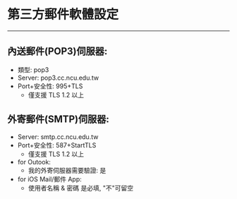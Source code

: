 # 第三方郵件軟體設定
---

## 內送郵件(POP3)伺服器:
- 類型: pop3
- Server: pop3.cc.ncu.edu.tw
- Port+安全性: 995+TLS
    - 僅支援 TLS 1.2 以上

## 外寄郵件(SMTP)伺服器:
- Server: smtp.cc.ncu.edu.tw
- Port+安全性:  587+StartTLS
    - 僅支援 TLS 1.2 以上
- for Outook:
    - 我的外寄伺服器需要驗證:  是
- for iOS Mail/郵件 App:
    - 使用者名稱 & 密碼 是必填, "不"可留空